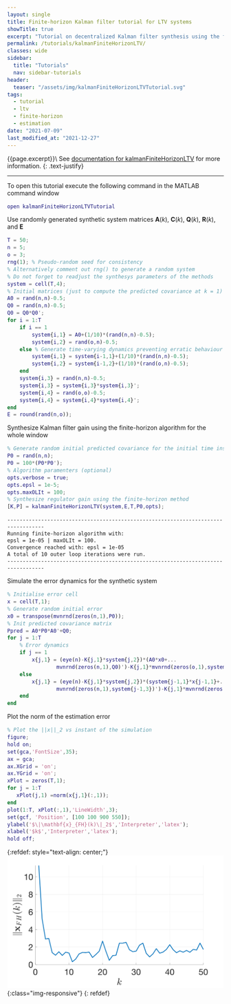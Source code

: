 ```yaml
---
layout: single
title: Finite-horizon Kalman filter tutorial for LTV systems
showTitle: true
excerpt: "Tutorial on decentralized Kalman filter synthesis using the finite-horizon method."
permalink: /tutorials/kalmanFiniteHorizonLTV/
classes: wide
sidebar:
  title: "Tutorials"
  nav: sidebar-tutorials
header:
  teaser: "/assets/img/kalmanFiniteHorizonLTVTutorial.svg"
tags:
  - tutorial
  - ltv
  - finite-horizon
  - estimation
date: "2021-07-09"
last_modified_at: "2021-12-27"
---
```

{{page.excerpt}}\\
See [documentation for kalmanFiniteHorizonLTV](/documentation/kalmanFiniteHorizonLTV/) for more information.
{: .text-justify}

***

To open this tutorial execute the following command in the MATLAB command window
~~~m
open kalmanFiniteHorizonLTVTutorial
~~~

Use randomly generated synthetic system matrices $\mathbf{A}(k)$, $\mathbf{C}(k)$, $\mathbf{Q}(k)$, $\mathbf{R}(k)$, and $\mathbf{E}$
~~~m
T = 50;
n = 5;
o = 3;
rng(1); % Pseudo-random seed for consistency
% Alternatively comment out rng() to generate a random system
% Do not forget to readjust the synthesys parameters of the methods
system = cell(T,4);
% Initial matrices (just to compute the predicted covariance at k = 1)
A0 = rand(n,n)-0.5;
Q0 = rand(n,n)-0.5;
Q0 = Q0*Q0';
for i = 1:T
    if i == 1
        system{i,1} = A0+(1/10)*(rand(n,n)-0.5);
        system{i,2} = rand(o,n)-0.5;
    else % Generate time-varying dynamics preventing erratic behaviour
        system{i,1} = system{i-1,1}+(1/10)*(rand(n,n)-0.5);
        system{i,2} = system{i-1,2}+(1/10)*(rand(o,n)-0.5);
    end
    system{i,3} = rand(n,n)-0.5;
    system{i,3} = system{i,3}*system{i,3}';
    system{i,4} = rand(o,o)-0.5;
    system{i,4} = system{i,4}*system{i,4}';
end
E = round(rand(n,o));
~~~

Synthesize Kalman filter gain using the finite-horizon algorithm for the whole window
~~~m
% Generate random initial predicted covariance for the initial time instant
P0 = rand(n,n);
P0 = 100*(P0*P0');
% Algorithm paramenters (optional)
opts.verbose = true;
opts.epsl = 1e-5;
opts.maxOLIt = 100;
% Synthesize regulator gain using the finite-horizon method
[K,P] = kalmanFiniteHorizonLTV(system,E,T,P0,opts);
~~~
~~~text
----------------------------------------------------------------------------------
Running finite-horizon algorithm with:
epsl = 1e-05 | maxOLIt = 100.
Convergence reached with: epsl = 1e-05
A total of 10 outer loop iterations were run.
----------------------------------------------------------------------------------
~~~
Simulate the error dynamics for the synthetic system
~~~m
% Initialise error cell
x = cell(T,1);
% Generate random initial error
x0 = transpose(mvnrnd(zeros(n,1),P0));
% Init predicted covariance matrix
Ppred = A0*P0*A0'+Q0;
for j = 1:T
    % Error dynamics
    if j == 1
        x{j,1} = (eye(n)-K{j,1}*system{j,2})*(A0*x0+...
                mvnrnd(zeros(n,1),Q0)')-K{j,1}*mvnrnd(zeros(o,1),system{j,4})';
    else
        x{j,1} = (eye(n)-K{j,1}*system{j,2})*(system{j-1,1}*x{j-1,1}+...
                mvnrnd(zeros(n,1),system{j-1,3})')-K{j,1}*mvnrnd(zeros(o,1),system{j,4})';
    end
end
~~~
Plot the norm of the estimation error
~~~m
% Plot the ||x||_2 vs instant of the simulation
figure;
hold on;
set(gca,'FontSize',35);
ax = gca;
ax.XGrid = 'on';
ax.YGrid = 'on';
xPlot = zeros(T,1);
for j = 1:T
   xPlot(j,1) =norm(x{j,1}(:,1));
end
plot(1:T, xPlot(:,1),'LineWidth',3);
set(gcf, 'Position', [100 100 900 550]);
ylabel('$\|\mathbf{x}_{FH}(k)\|_2$','Interpreter','latex');
xlabel('$k$','Interpreter','latex');
hold off;
~~~
{:refdef: style="text-align: center;"}
![image-title-here](/assets/img/kalmanFiniteHorizonLTVTutorial.svg){:class="img-responsive"}
{: refdef}
